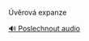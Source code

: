 
Úvěrová expanze

[🔊 Poslechnout audio](/data/7-paragraphs/audio/chapter_156/para_005-vrov-expanze.mp3)
